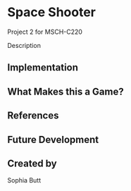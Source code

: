 # Space Shooter
Project 2 for MSCH-C220

Description

## Implementation

## What Makes this a Game?

## References

## Future Development

## Created by
Sophia Butt
